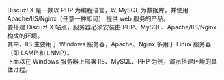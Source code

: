 Discuz! X 是一款以 PHP 为编程语言，以 MySQL 为数据库，并使用 Apache/IIS/Nginx（任意一种即可） 提供 web 服务的产品。<br/>
要搭建 Discuz! X 站点，服务器必须安装由 PHP、MySQL、Apache/IIS/Nginx 构成的环境。<br/>
其中，IIS 主要用于 Windows 服务器，Apache、Nginx 多用于 Linux 服务器（即 LAMP 和 LNMP）。<br/>
下面以在 Windows 服务器上部署 IIS、MySQL、PHP 为例，演示搭建环境的具体过程。</br>

